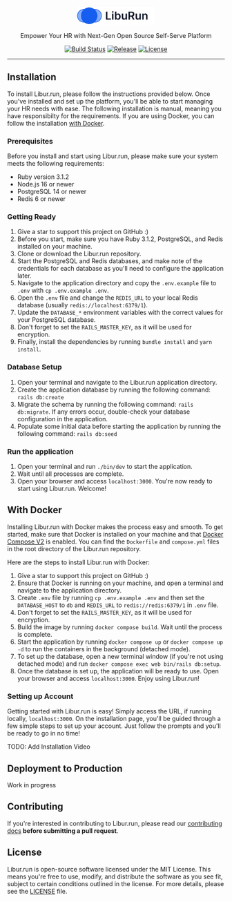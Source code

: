 <p align="center">
  <a href="https://libur.run" target="_blank">
    <picture>
      <source media="(prefers-color-scheme: dark)" srcset="https://raw.githubusercontent.com/maful/libur.run/HEAD/.github/logo-dark.svg">
      <source media="(prefers-color-scheme: light)" srcset="https://raw.githubusercontent.com/maful/libur.run/HEAD/.github/logo-light.svg">
      <img alt="Libur.run" src="https://raw.githubusercontent.com/maful/libur.run/HEAD/.github/logo-light.svg" width="180" height="41" style="max-width: 100%;">
    </picture>
  </a>
</p>

<p align="center">
  Empower Your HR with Next-Gen Open Source Self-Serve Platform
</p>

<p align="center">
  <a href="https://github.com/maful/libur.run/actions"><img alt="Build Status" src="https://img.shields.io/github/actions/workflow/status/maful/libur.run/ci.yml?branch=main"></a>
  <a href="https://github.com/maful/libur.run/releases"><img alt="Release" src="https://img.shields.io/github/v/release/maful/libur.run?include_prereleases&sort=semver"></a>
  <a href="https://github.com/maful/libur.run/blob/main/LICENSE"><img alt="License" src="https://img.shields.io/github/license/maful/libur.run"></a>
</p>

------

## Installation

To install Libur.run, please follow the instructions provided below. Once you've installed and set up the platform, you'll be able to start managing your HR needs with ease. The following installation is manual, meaning you have responsibilty for the requirements. If you are using Docker, you can follow the installation [with Docker](#with-docker).

### Prerequisites

Before you install and start using Libur.run, please make sure your system meets the following requirements:

- Ruby version 3.1.2
- Node.js 16 or newer
- PostgreSQL 14 or newer
- Redis 6 or newer

### Getting Ready
1. Give a star to support this project on GitHub :)
1. Before you start, make sure you have Ruby 3.1.2, PostgreSQL, and Redis installed on your machine.
1. Clone or download the Libur.run repository.
1. Start the PostgreSQL and Redis databases, and make note of the credentials for each database as you'll need to configure the application later.
1. Navigate to the application directory and copy the `.env.example` file to `.env` with `cp .env.example .env`.
1. Open the `.env` file and change the `REDIS_URL` to your local Redis database (usually `redis://localhost:6379/1`).
1. Update the `DATABASE_*` environment variables with the correct values for your PostgreSQL database.
1. Don't forget to set the `RAILS_MASTER_KEY`, as it will be used for encryption.
1. Finally, install the dependencies by running `bundle install` and `yarn install`.

### Database Setup

1. Open your terminal and navigate to the Libur.run application directory.
1. Create the application database by running the following command: `rails db:create`
1. Migrate the schema by running the following command: `rails db:migrate`. If any errors occur, double-check your database configuration in the application.
1. Populate some initial data before starting the application by running the following command: `rails db:seed`

### Run the application

1. Open your terminal and run `./bin/dev` to start the application.
1. Wait until all processes are complete.
1. Open your browser and access `localhost:3000`. You're now ready to start using Libur.run. Welcome!

## With Docker

Installing Libur.run with Docker makes the process easy and smooth. To get started, make sure that Docker is installed on your machine and that [Docker Compose V2](https://www.docker.com/blog/announcing-compose-v2-general-availability/) is enabled. You can find the `Dockerfile` and `compose.yml` files in the root directory of the Libur.run repository.

Here are the steps to install Libur.run with Docker:

1. Give a star to support this project on GitHub :)
1. Ensure that Docker is running on your machine, and open a terminal and navigate to the application directory.
1. Create `.env` file by running `cp .env.example .env` and then set the `DATABASE_HOST` to `db` and `REDIS_URL` to `redis://redis:6379/1` in `.env` file.
1. Don't forget to set the `RAILS_MASTER_KEY`, as it will be used for encryption.
1. Build the image by running `docker compose build`. Wait until the process is complete.
1. Start the application by running `docker compose up` or `docker compose up -d` to run the containers in the background (detached mode).
1. To set up the database, open a new terminal window (if you're not using detached mode) and run `docker compose exec web bin/rails db:setup`.
1. Once the database is set up, the application will be ready to use. Open your browser and access `localhost:3000`. Enjoy using Libur.run!

### Setting up Account

Getting started with Libur.run is easy! Simply access the URL, if running locally, `localhost:3000`. On the installation page, you'll be guided through a few simple steps to set up your account. Just follow the prompts and you'll be ready to go in no time!

TODO: Add Installation Video

## Deployment to Production

Work in progress

## Contributing

If you're interested in contributing to Libur.run, please read our [contributing docs](https://github.com/maful/libur.run/blob/main/.github/CONTRIBUTING.md) **before submitting a pull request**.

## License

Libur.run is open-source software licensed under the MIT License. This means you're free to use, modify, and distribute the software as you see fit, subject to certain conditions outlined in the license. For more details, please see the [LICENSE](https://github.com/maful/libur.run/blob/main/LICENSE) file.
